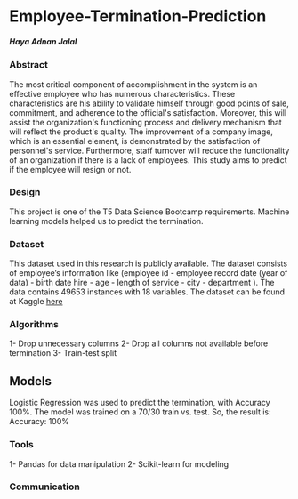 # Employee-Termination-Prediction

##### Haya Adnan Jalal


### Abstract
The most critical component of accomplishment in the system is an effective employee who has numerous characteristics. These characteristics are his ability to validate himself through good points of sale, commitment, and adherence to the official's satisfaction. Moreover, this will assist the organization's functioning process and delivery mechanism that will reflect the product's quality. The improvement of a company image, which is an essential element, is demonstrated by the satisfaction of personnel's service. Furthermore, staff turnover will reduce the functionality of an organization if there is a lack of employees. This study aims to predict if the employee will resign or not.

### Design
This project is one of the T5 Data Science Bootcamp requirements. Machine learning models helped us to predict the termination.

### Dataset
This dataset used in this research is publicly available. The dataset consists of employee’s information like (employee id - employee record date (year of data) - birth date hire - age - length of service - city - department ). The data contains 49653 instances with 18 variables. 
The dataset can be found at Kaggle [here](https://www.kaggle.com/HRAnalyticRepository/employee-attrition-data)


### Algorithms
1- Drop unnecessary columns
2- Drop all columns not available before termination
3- Train-test split 

## Models
Logistic Regression was used to predict the termination, with Accuracy 100%. The model was trained on a 70/30 train vs. test. 
So, the result is:
Accuracy: 100%

### Tools
1- Pandas for data manipulation
2- Scikit-learn for modeling 

### Communication
